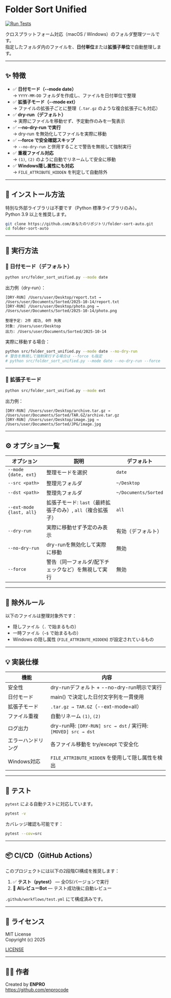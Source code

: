 # Folder Sort Unified

[![Run Tests](https://github.com/enprocode/folder-sort-auto/actions/workflows/test.yml/badge.svg)](https://github.com/enprocode/folder-sort-auto/actions/workflows/test.yml)

クロスプラットフォーム対応（macOS / Windows）のフォルダ整理ツールです。  
指定したフォルダ内のファイルを、**日付単位**または**拡張子単位**で自動整理します。

---

## ✨ 特徴

- ✅ **日付モード（--mode date）**  
  → `YYYY-MM-DD` フォルダを作成し、ファイルを日付単位で整理
- ✅ **拡張子モード（--mode ext）**  
  → ファイルの拡張子ごとに整理（`.tar.gz` のような複合拡張子にも対応）
- ✅ **dry-run（デフォルト）**  
  → 実際にファイルを移動せず、予定動作のみを一覧表示
- ✅ **--no-dry-run で実行**  
  → dry-run を無効化してファイルを実際に移動
- ✅ **--force で安全確認スキップ**  
  → `--no-dry-run` と併用することで警告を無視して強制実行
- ✅ **重複ファイル対応**  
  → `(1)`, `(2)` のように自動でリネームして安全に移動
- ✅ **Windows隠し属性にも対応**  
  → `FILE_ATTRIBUTE_HIDDEN` を判定して自動除外

---

## 🧩 インストール方法

特別な外部ライブラリは不要です（Python 標準ライブラリのみ）。  
Python 3.9 以上を推奨します。

```bash
git clone https://github.com/あなたのリポジトリ/folder-sort-auto.git
cd folder-sort-auto
```

---

## 🚀 実行方法

### 🔹 日付モード（デフォルト）

```bash
python src/folder_sort_unified.py --mode date
```

出力例（dry-run）：

```
[DRY-RUN] /Users/user/Desktop/report.txt → /Users/user/Documents/Sorted/2025-10-14/report.txt
[DRY-RUN] /Users/user/Desktop/photo.png → /Users/user/Documents/Sorted/2025-10-14/photo.png

整理予定: 2件 成功, 0件 失敗
対象: /Users/user/Desktop
出力: /Users/user/Documents/Sorted/2025-10-14
```

実際に移動する場合：

```bash
python src/folder_sort_unified.py --mode date --no-dry-run
# 警告を無視して強制実行する場合は --force も指定
# python src/folder_sort_unified.py --mode date --no-dry-run --force
```

---

### 🔹 拡張子モード

```bash
python src/folder_sort_unified.py --mode ext
```

出力例：

```
[DRY-RUN] /Users/user/Desktop/archive.tar.gz → /Users/user/Documents/Sorted/TAR.GZ/archive.tar.gz
[DRY-RUN] /Users/user/Desktop/image.jpg → /Users/user/Documents/Sorted/JPG/image.jpg
```

---

## ⚙️ オプション一覧

| オプション | 説明 | デフォルト |
|-------------|------|-------------|
| `--mode {date, ext}` | 整理モードを選択 | `date` |
| `--src <path>` | 整理元フォルダ | `~/Desktop` |
| `--dst <path>` | 整理先フォルダ | `~/Documents/Sorted` |
| `--ext-mode {last, all}` | 拡張子モード: `last`（最終拡張子のみ）, `all`（複合拡張子） | `all` |
| `--dry-run` | 実際に移動せず予定のみ表示 | 有効（デフォルト） |
| `--no-dry-run` | dry-runを無効化して実際に移動 | 無効 |
| `--force` | 警告（同一フォルダ/配下チェックなど）を無視して実行 | 無効 |

---

## 🧱 除外ルール

以下のファイルは整理対象外です：

- 隠しファイル（`.` で始まるもの）
- 一時ファイル（`~$` で始まるもの）
- Windows の隠し属性 (`FILE_ATTRIBUTE_HIDDEN`) が設定されているもの

---

## 💡 実装仕様

| 機能 | 内容 |
|------|------|
| 安全性 | dry-runデフォルト + --no-dry-run明示で実行 |
| 日付モード | main() で決定した日付文字列を一貫使用 |
| 拡張子モード | `.tar.gz → TAR.GZ`（--ext-mode=all） |
| ファイル重複 | 自動リネーム `(1)`, `(2)` |
| ログ出力 | dry-run時: `[DRY-RUN] src → dst` / 実行時: `[MOVED] src → dst` |
| エラーハンドリング | 各ファイル移動を try/except で安全化 |
| Windows対応 | `FILE_ATTRIBUTE_HIDDEN` を使用して隠し属性を検出 |

---

## 🧪 テスト

`pytest` による自動テストに対応しています。

```bash
pytest -v
```

カバレッジ確認も可能です：

```bash
pytest --cov=src
```

---

## 📦 CI/CD（GitHub Actions）

このプロジェクトには以下の2段階CI構成を推奨します：

1. ✅ **テスト（pytest）** — 全OS/バージョンで実行  
2. 🤖 **AIレビューBot** — テスト成功後に自動レビュー  

`.github/workflows/test.yml` にて構成済みです。

---

## 📄 ライセンス

MIT License  
Copyright (c) 2025

[LICENSE](LICENSE)

---

## 🧑‍💻 作者

Created by **ENPRO**  
https://github.com/enprocode
